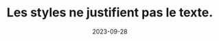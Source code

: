 ---
N: '186'
Rubrique: Présentation
title: Les styles ne justifient pas le texte. 
detail: Les styles ne justifient pas le texte. 
categories: [" Présentation"]
agrege: O4186-E065
opquast: '4 186'
indiceebook: '65'
description: "Règle n° 065"
weight:  065
actif: '1'
layout: rules
date: 2023-09-28
tags: ["", ""]
objectif: ["", ""]
Meo: ""
Controle: ""
Auteur: ""
---